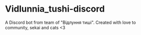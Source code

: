 # Vidlunnia_tushi-discord
A Discord bot from team of "Відлуння тиші". Created with love to community, sekai and cats &lt;3  

